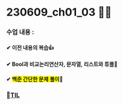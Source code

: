 # 230609_ch01_03 🐍💪
### 수업 내용 : 
#### ✔ 이전 내용의 복습👍  

#### ✔ <strong>Bool과 비교논리연산자, 문자열, 리스트와 튜플👀</strong>

#### ✔ <span style="background-color:yellow">백준 간단한 문제 풀이</span>🎁

### 🔗[TIL](https://github.com/aaingyunii/Bootcamp_TIL/issues/3)
